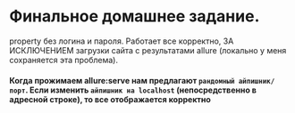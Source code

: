 # Финальное домашнее задание.

property без логина и пароля. Работает все корректно, ЗА ИСКЛЮЧЕНИЕМ загрузки сайта с результатами allure (локально у меня сохраняется эта проблема).

#### Когда прожимаем allure:serve нам предлагают `рандомный айпишник/порт`. Если изменить `айпишник на localhost` (непосредственно в адресной строке), то все отображается корректно

